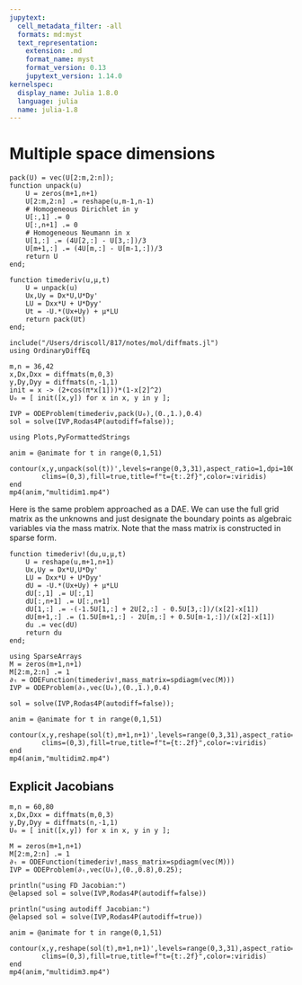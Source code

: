 ```yaml
---
jupytext:
  cell_metadata_filter: -all
  formats: md:myst
  text_representation:
    extension: .md
    format_name: myst
    format_version: 0.13
    jupytext_version: 1.14.0
kernelspec:
  display_name: Julia 1.8.0
  language: julia
  name: julia-1.8
---
```


# Multiple space dimensions

```{code-cell}
pack(U) = vec(U[2:m,2:n]);
function unpack(u)
    U = zeros(m+1,n+1)
    U[2:m,2:n] .= reshape(u,m-1,n-1)
    # Homogeneous Dirichlet in y
    U[:,1] .= 0
    U[:,n+1] .= 0
    # Homogeneous Neumann in x
    U[1,:] .= (4U[2,:] - U[3,:])/3
    U[m+1,:] .= (4U[m,:] - U[m-1,:])/3
    return U
end;
```

```{code-cell}
function timederiv(u,μ,t)
    U = unpack(u)
    Ux,Uy = Dx*U,U*Dy'
    LU = Dxx*U + U*Dyy'
    Ut = -U.*(Ux+Uy) + μ*LU
    return pack(Ut)
end;   
```

```{code-cell}
include("/Users/driscoll/817/notes/mol/diffmats.jl")
using OrdinaryDiffEq

m,n = 36,42
x,Dx,Dxx = diffmats(m,0,3)
y,Dy,Dyy = diffmats(n,-1,1)
init = x -> (2+cos(π*x[1]))*(1-x[2]^2)
U₀ = [ init([x,y]) for x in x, y in y ];
```

```{code-cell}
IVP = ODEProblem(timederiv,pack(U₀),(0.,1.),0.4)
sol = solve(IVP,Rodas4P(autodiff=false));
```

```{code-cell}
using Plots,PyFormattedStrings

anim = @animate for t in range(0,1,51)
    contour(x,y,unpack(sol(t))',levels=range(0,3,31),aspect_ratio=1,dpi=100,
        clims=(0,3),fill=true,title=f"t={t:.2f}",color=:viridis)
end
mp4(anim,"multidim1.mp4")
```

Here is the same problem approached as a DAE. We can use the full grid matrix as the unknowns and just designate the boundary points as algebraic variables via the mass matrix. Note that the mass matrix is constructed in sparse form.

```{code-cell}
function timederiv!(du,u,μ,t)
    U = reshape(u,m+1,n+1)
    Ux,Uy = Dx*U,U*Dy'
    LU = Dxx*U + U*Dyy'
    dU = -U.*(Ux+Uy) + μ*LU
    dU[:,1] .= U[:,1] 
    dU[:,n+1] .= U[:,n+1]
    dU[1,:] .= -(-1.5U[1,:] + 2U[2,:] - 0.5U[3,:])/(x[2]-x[1])
    dU[m+1,:] .= (1.5U[m+1,:] - 2U[m,:] + 0.5U[m-1,:])/(x[2]-x[1])
    du .= vec(dU)
    return du
end;
```

```{code-cell}
using SparseArrays
M = zeros(m+1,n+1)
M[2:m,2:n] .= 1
∂ₜ = ODEFunction(timederiv!,mass_matrix=spdiagm(vec(M)))
IVP = ODEProblem(∂ₜ,vec(U₀),(0.,1.),0.4)

sol = solve(IVP,Rodas4P(autodiff=false));
```

```{code-cell}
anim = @animate for t in range(0,1,51)
    contour(x,y,reshape(sol(t),m+1,n+1)',levels=range(0,3,31),aspect_ratio=1,dpi=100,
        clims=(0,3),fill=true,title=f"t={t:.2f}",color=:viridis)
end
mp4(anim,"multidim2.mp4")
```

## Explicit Jacobians

```{code-cell}
m,n = 60,80
x,Dx,Dxx = diffmats(m,0,3)
y,Dy,Dyy = diffmats(n,-1,1)
U₀ = [ init([x,y]) for x in x, y in y ];

M = zeros(m+1,n+1)
M[2:m,2:n] .= 1
∂ₜ = ODEFunction(timederiv!,mass_matrix=spdiagm(vec(M)))
IVP = ODEProblem(∂ₜ,vec(U₀),(0.,0.8),0.25);
```

```{code-cell}
println("using FD Jacobian:")
@elapsed sol = solve(IVP,Rodas4P(autodiff=false))
```

```{code-cell}
println("using autodiff Jacobian:")
@elapsed sol = solve(IVP,Rodas4P(autodiff=true))
```

```{code-cell}
anim = @animate for t in range(0,1,51)
    contour(x,y,reshape(sol(t),m+1,n+1)',levels=range(0,3,31),aspect_ratio=1,dpi=100,
        clims=(0,3),fill=true,title=f"t={t:.2f}",color=:viridis)
end
mp4(anim,"multidim3.mp4")
```

```{code-cell}

```
